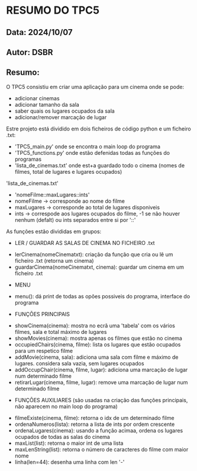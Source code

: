 # RESUMO DO TPC5
## Data: 2024/10/07
## Autor: DSBR

## Resumo:

O TPC5 consistiu em criar uma aplicação para um cinema onde se pode:
* adicionar cinemas
* adicionar tamanho da sala
* saber quais os lugares ocupados da sala
* adicionar/remover marcação de lugar


Estre projeto está dividido em dois ficheiros de código python e um ficheiro .txt:
* 'TPC5_main.py' onde se encontra o main loop do programa
* 'TPC5_functions.py' onde estão defenidas todas as funções do programas
* 'lista_de_cinemas.txt' onde est+a guardado todo o cinema (nomes de filmes, total de lugares e lugares ocupados)


'lista_de_cinemas.txt'
* 'nomeFilme::maxLugares::ints'
* nomeFilme -> corresponde ao nome do filme
* maxLugares -> corresponde ao total de lugares disponiveis
* ints -> correspode aos lugares ocupados do filme, -1 se não houver nenhum (defalt) ou ints separados entre si por '::'


As funções estão divididas em grupos:
* LER / GUARDAR AS SALAS DE CINEMA NO FICHEIRO .txt
- lerCinema(nomeCinematxt): criação da função que cria ou lê um ficheiro .txt (retorna um cinema)
- guardarCinema(nomeCinematxt, cinema): guardar um cinema em um ficheiro .txt


* MENU
- menu(): dá print de todas as opões possiveis do programa, interface do programa


* FUNÇÕES PRINCIPAIS
- showCinema(cinema): mostra no ecrã uma 'tabela' com os vários filmes, sala e total máximo de lugares
- showMovies(cinema): mostra apenas os filmes que estão no cinema
- occupiedChairs(cinema, filme): lista os lugares que estão ocupados para um respetico filme
- addMovie(cinema, sala): adiciona uma sala com filme e máximo de lugares. considera sala vazia, sem lugares ocupados
- addOccupChair(cinema, filme, lugar): adiciona uma marcação de lugar num determinado filme
- retirarLugar(cinema, filme, lugar): remove uma marcação de lugar num determinado filme


* FUNÇÕES AUXILIARES (são usadas na criação das funções principais, não aparecem no main loop do programa)
- filmeExiste(cinema, filme): retorna o idx de um determinado filme
- ordenaNumeros(lista): retorna a lista de ints por ordem crescente
- ordenaLugares(cinema): usando a função acimaa, ordena os lugares ocupados de todas as salas do cinema
- maxList(list): retorna o maior int de uma lista
- maxLenString(list): retorna o número de caracteres do filme com maior nome 
- linha(len=44): desenha uma linha com len '-'

